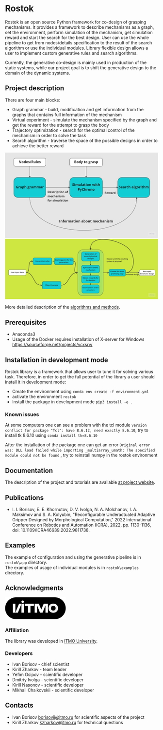 # Rostok

Rostok is an open source Python framework for co-design of grasping mechanisms. It provides a framework to describe mechanisms as a graph, set the environment, perform simulation of the mechanism, get simulation reward and start the search for the best design. User can use the whole pipeline to get from nodes/details specification to the result of the search algorithm or use the individual modules. Library flexible design allows a user to implement custom generative rules and search algorithms. 

Currently, the generative co-design is mainly used in production of the static systems, while our project goal is to shift the generative design to the domain of the dynamic systems.

## Project description

There are four main blocks:  

* Graph grammar - build, modification and get information from the graphs that contains full information of the mechanism
* Virtual experiment - simulate the mechanism specified by the graph and get the reward for the attempt to grasp the body
* Trajectory optimization - search for the optimal control of the mechanism in order to solve the task  
* Search algorithm - traverse the space of the possible designs in order to achieve the better reward

![project_general](./docs/images/general_scheme.jpg)
![project_algorithm](./docs/images/Algorithm_shceme.jpg)

More detailed description of the [algorithms and methods](docs/Algorithm.md). 

## Prerequisites

* Anaconda3 
* Usage of the Docker requires installation of Х-server for Windows https://sourceforge.net/projects/vcxsrv/

## Installation in development mode 

Rostok library is a framework that allows user to tune it for solving various task. Therefore, in order to get the full potential of the library a user should install it in development mode:  

* Create the environment using `conda env create -f environment.yml`
* activate the environment `rostok`  
* Install the package in development mode `pip3 install -e .`  

### Known issues

At some computers one can see a problem with the tcl module `version conflict for package "Tcl": have 8.6.12, need exactly 8.6.10`, try to install tk 8.6.10 using `conda install tk=8.6.10`

After the installation of the package one can get an error `Original error was: DLL load failed while importing _multiarray_umath: The specified module could not be found` , try to reinstall numpy in the rostok environment

## Documentation

The description of the project and tutorials are available [at project website](https://licaibeerlab.github.io/graph_assembler/).

## Publications

* I. I. Borisov, E. E. Khornutov, D. V. Ivolga, N. A. Molchanov, I. A. Maksimov and S. A. Kolyubin, "Reconfigurable Underactuated Adaptive Gripper Designed by Morphological Computation," 2022 International Conference on Robotics and Automation (ICRA), 2022, pp. 1130-1136, doi: 10.1109/ICRA46639.2022.9811738.

## Examples

The example of configuration and using the generative pipeline is in `rostok\app` directory.  
The examples of usage of individual modules is in `rostok\examples` directory. 

## Acknowledgments

<img src="./docs/images/logo.png" width="200">

### Affiliation

The library was developed in [ITMO University](https://en.itmo.ru/).

### Developers

* Ivan Borisov - chief scientist
* Kirill Zharkov - team leader
* Yefim Osipov - scientific developer
* Dmitriy Ivolga - scientific developer
* Kirill Nasonov - scientific developer
* Mikhail Chaikovskii - scientific developer

## Contacts

* Ivan Borisov borisovii@itmo.ru for scientific aspects of the project
* Kirill Zharkov kzharkov@itmo.ru for technical questions

